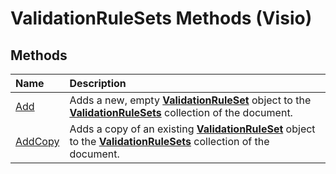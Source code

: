 
# ValidationRuleSets Methods (Visio)

## Methods



|**Name**|**Description**|
|:-----|:-----|
|[Add](69e2526a-e787-d9a8-45c1-e2f1e48faa03.md)|Adds a new, empty  **[ValidationRuleSet](cd2fc58a-5d7c-cf31-7aab-41bdeee9f105.md)** object to the **[ValidationRuleSets](f08d7f04-13ec-8175-2aa6-94b0b67ee76b.md)** collection of the document.|
|[AddCopy](a9510a97-7a85-3e68-6493-2a43840ef934.md)|Adds a copy of an existing  **[ValidationRuleSet](cd2fc58a-5d7c-cf31-7aab-41bdeee9f105.md)** object to the **[ValidationRuleSets](f08d7f04-13ec-8175-2aa6-94b0b67ee76b.md)** collection of the document.|
